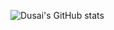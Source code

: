 ![Dusai's GitHub stats](https://github-readme-stats.vercel.app/api?username=futabario&show_icons=true&theme=radical)
